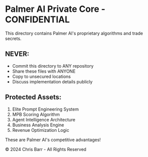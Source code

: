 # Palmer AI Private Core - CONFIDENTIAL

This directory contains Palmer AI's proprietary algorithms and trade secrets.

## NEVER:
- Commit this directory to ANY repository
- Share these files with ANYONE
- Copy to unsecured locations
- Discuss implementation details publicly

## Protected Assets:
1. Elite Prompt Engineering System
2. MPB Scoring Algorithm  
3. Agent Intelligence Architecture
4. Business Analysis Engine
5. Revenue Optimization Logic

These are Palmer AI's competitive advantages!

© 2024 Chris Barr - All Rights Reserved
